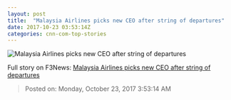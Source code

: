 ```yaml
---
layout: post
title:  "Malaysia Airlines picks new CEO after string of departures"
date: 2017-10-23 03:53:14Z
categories: cnn-com-top-stories
---
```


![Malaysia Airlines picks new CEO after string of departures](http://i2.cdn.turner.com/money/dam/assets/150302124714-malaysia-airlines-780x439.jpg)




Full story on F3News: [Malaysia Airlines picks new CEO after string of departures](http://www.f3nws.com/n/ZTbeAC)

> Posted on: Monday, October 23, 2017 3:53:14 AM
